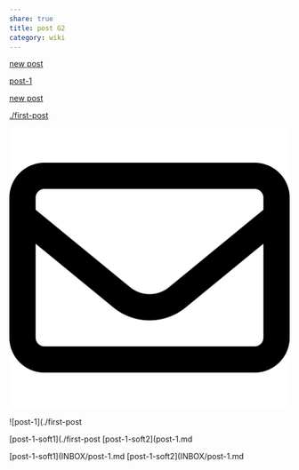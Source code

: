 ```yaml
---
share: true
title: post G2
category: wiki
---
```


 
[new post](post-G2.md)

[post-1](./first-post)

[new post](post-G2.md)

[./first-post](post-1.md)

![pic200](../../../assets/image/pic-1.svg)

 

![post-1](./first-post 



[post-1-soft1](./first-post 
[post-1-soft2](post-1.md 

[post-1-soft1](INBOX/post-1.md 
[post-1-soft2](INBOX/post-1.md 